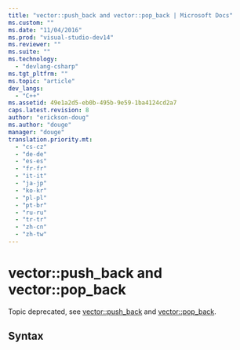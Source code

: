 ```yaml
---
title: "vector::push_back and vector::pop_back | Microsoft Docs"
ms.custom: ""
ms.date: "11/04/2016"
ms.prod: "visual-studio-dev14"
ms.reviewer: ""
ms.suite: ""
ms.technology: 
  - "devlang-csharp"
ms.tgt_pltfrm: ""
ms.topic: "article"
dev_langs: 
  - "C++"
ms.assetid: 49e1a2d5-eb0b-495b-9e59-1ba4124cd2a7
caps.latest.revision: 8
author: "erickson-doug"
ms.author: "douge"
manager: "douge"
translation.priority.mt: 
  - "cs-cz"
  - "de-de"
  - "es-es"
  - "fr-fr"
  - "it-it"
  - "ja-jp"
  - "ko-kr"
  - "pl-pl"
  - "pt-br"
  - "ru-ru"
  - "tr-tr"
  - "zh-cn"
  - "zh-tw"
---
```

# vector::push_back and vector::pop_back
Topic deprecated, see [vector::push_back](http://msdn.microsoft.com/en-us/Library/d63f0648-25f2-4272-b3a3-466e2cf7e570) and [vector::pop_back](http://msdn.microsoft.com/en-us/Library/eea7c58c-2bb3-4d9b-bda0-9f5659955cc9).  
  
## Syntax